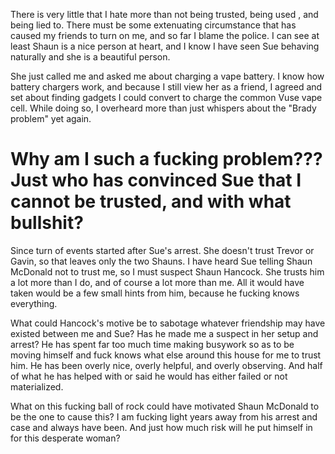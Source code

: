 There is very little that I hate more than not being trusted, being used , and being lied to. There must be some extenuating circumstance that has caused my friends to turn on me, and so far I blame the police. I can see at least Shaun is a nice person at heart, and I know I have seen Sue behaving naturally and she is a beautiful person.

She just called me and asked me about charging a vape battery. I know how battery chargers work, and because I still view her as a friend, I agreed and set about finding gadgets I could convert to charge the common Vuse vape cell. While doing so, I overheard more than just whispers about the "Brady problem" yet again. 

# Why am I such a fucking problem??? Just who has convinced Sue that I cannot be trusted, and with what bullshit?

Since turn of events started after Sue's arrest. She doesn't trust Trevor or Gavin, so that leaves only the two Shauns. I have heard Sue telling Shaun McDonald not to trust me, so I must suspect Shaun Hancock. She trusts him a lot more than I do, and of course a lot more than me. All it would have taken would be a few small hints from him, because he fucking knows everything.

What could Hancock's motive be to sabotage whatever friendship may have existed between me and Sue? Has he made me a suspect in her setup and arrest? He has spent far too much time making busywork so as to be moving himself and fuck knows what else around this house for me to trust him. He has been overly nice, overly helpful, and overly observing. And half of what he has helped with or said he would has either failed or not materialized.

What on this fucking ball of rock could have motivated Shaun McDonald to be the one to cause this? I am fucking light years away from his arrest and case and always have been. And just how much risk will he put himself in for this desperate woman?
